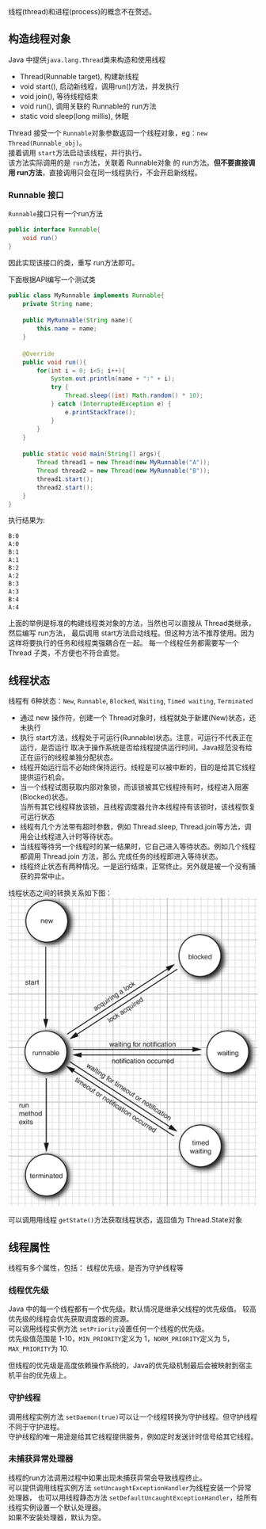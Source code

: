 线程(thread)和进程(process)的概念不在赘述。


## 构造线程对象
Java 中提供`java.lang.Thread`类来构造和使用线程
- Thread(Runnable target), 构建新线程 
- void start(), 启动新线程，调用run()方法，并发执行
- void join(), 等待线程结束
- void run(), 调用关联的 Runnable的 run方法
- static void sleep(long millis), 休眠

Thread 接受一个 `Runnable`对象参数返回一个线程对象，eg：`new Thread(Runnable_obj)`。  
接着调用 `start`方法启动该线程，并行执行。  
该方法实际调用的是 `run`方法，关联着 Runnable对象
的 run方法。**但不要直接调用 run方法**，直接调用只会在同一线程执行，不会开启新线程。

### Runnable 接口
`Runnable`接口只有一个run方法
```java
public interface Runnable{
    void run()
}
```
因此实现该接口的类，重写 run方法即可。

下面根据API编写一个测试类
```java
public class MyRunnable implements Runnable{
    private String name;

    public MyRunnable(String name){
        this.name = name;
    }

    @Override
    public void run(){
        for(int i = 0; i<5; i++){
            System.out.println(name + ":" + i);
            try {
	            Thread.sleep((int) Math.random() * 10);
	        } catch (InterruptedException e) {
	            e.printStackTrace();
        	}
    	}
    }

    public static void main(String[] args){
        Thread thread1 = new Thread(new MyRunnable("A"));
        Thread thread2 = new Thread(new MyRunnable("B"));
        thread1.start();
        thread2.start();
    }
}
```
执行结果为:
```shell
B:0
A:0
B:1
A:1
B:2
A:2
B:3
A:3
B:4
A:4
```
上面的举例是标准的构建线程类对象的方法，当然也可以直接从 Thread类继承，然后编写 run方法，
最后调用 start方法启动线程。但这种方法不推荐使用。因为这样将要执行的任务和线程类强耦合在一起。
每一个线程任务都需要写一个 Thread 子类，不方便也不符合直觉。

## 线程状态
线程有 6种状态：`New`, `Runnable`, `Blocked`, `Waiting`, `Timed waiting`, `Terminated`

- 通过 new 操作符，创建一个 Thread对象时，线程就处于新建(New)状态，还未执行
- 执行 start方法，线程处于可运行(Runnable)状态。注意，可运行不代表正在运行，是否运行
    取决于操作系统是否给线程提供运行时间，Java规范没有给正在运行的线程单独分配状态。
- 线程开始运行后不必始终保持运行。线程是可以被中断的，目的是给其它线程提供运行机会。  
- 当一个线程试图获取内部对象锁，而该锁被其它线程持有时，线程进入阻塞(Blocked)状态。  
    当所有其它线程释放该锁，且线程调度器允许本线程持有该锁时，该线程恢复可运行状态
- 线程有几个方法带有超时参数，例如 Thread.sleep, Thread.join等方法，调用会让线程进入计时等待状态。
- 当线程等待另一个线程时的某一结果时，它自己进入等待状态。例如几个线程都调用 Thread.join 方法，那么
    完成任务的线程即进入等待状态。
- 线程终止状态有两种情况。一是运行结束，正常终止。另外就是被一个没有捕获的异常中止。

线程状态之间的转换关系如下图：
![thread-state](../img/thread-state.png)

可以调用用线程 `getState()`方法获取线程状态，返回值为 Thread.State对象

## 线程属性
线程有多个属性，包括： 线程优先级，是否为守护线程等
### 线程优先级
Java 中的每一个线程都有一个优先级。默认情况是继承父线程的优先级值。
较高优先级的线程会优先获取调度器的资源。  
可以调用线程实例方法 `setPriority`设置任何一个线程的优先级。  
优先级值范围是 1-10，`MIN_PRIORITY`定义为 1，`NORM_PRIORITY`定义为 5， `MAX_PRIORITY`为 10.  

但线程的优先级是高度依赖操作系统的，Java的优先级机制最后会被映射到宿主机平台的优先级上。

### 守护线程
调用线程实例方法 `setDaemon(true)`可以让一个线程转换为守护线程。但守护线程不同于守护进程。  
守护线程的唯一用途是给其它线程提供服务，例如定时发送计时信号给其它线程。  

### 未捕获异常处理器
线程的run方法调用过程中如果出现未捕获异常会导致线程终止。  
可以提供调用线程实例方法 `setUncaughtExceptionHandler`为线程安装一个异常处理器，
也可以用线程静态方法 `setDefaultUncaughtExceptionHandler`，给所有线程实例设置一个默认处理器。  
如果不安装处理器，默认为空。